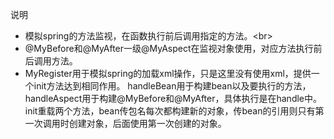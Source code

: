 说明<br/>
* 模拟spring的方法监视，在函数执行前后调用指定的方法。<br\>
* @MyBefore和@MyAfter一级@MyAspect在监视对象使用，对应方法执行前后调用方法。
* MyRegister用于模拟spring的加载xml操作，只是这里没有使用xml，提供一个init方法达到相同作用。 handleBean用于构建bean以及要执行的方法，handleAspect用于构建@MyBefore和@MyAfter，具体执行是在handle中。init重载两个方法，bean传包名每次都构建新的对象，传bean的引用则只有第一次调用时创建对象，后面使用第一次创建的对象。



